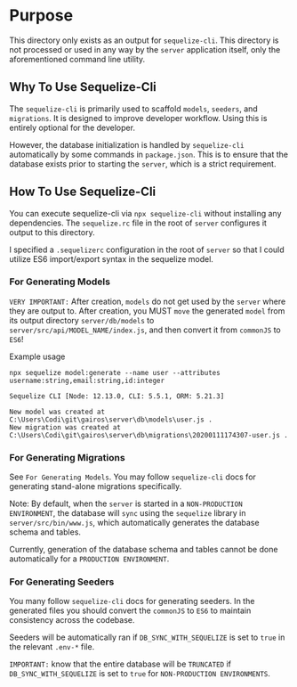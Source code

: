 # Purpose

This directory only exists as an output for `sequelize-cli`. This directory
is not processed or used in any way by the `server` application itself, only
the aforementioned command line utility.

## Why To Use Sequelize-Cli

The `sequelize-cli` is primarily used to scaffold `models`, `seeders`, and
`migrations`. It is designed to improve developer workflow. Using this is
entirely optional for the developer.

However, the database initialization is handled by `sequelize-cli` automatically
by some commands in `package.json`. This is to ensure that the database exists
prior to starting the `server`, which is a strict requirement.

## How To Use Sequelize-Cli

You can execute sequelize-cli via `npx sequelize-cli` without installing any
dependencies. The `sequelize.rc` file in the root of `server` configures it
output to this directory.

I specified a `.sequelizerc` configuration in the root of `server` so that I
could utilize ES6 import/export syntax in the sequelize model.

### For Generating Models

`VERY IMPORTANT:` After creation, `models` do not get used by the `server`
where they are output to. After creation, you MUST `move` the generated `model`
from its output directory `server/db/models` to
`server/src/api/MODEL_NAME/index.js`, and then convert it from `commonJS` to
`ES6`!

Example usage
```
npx sequelize model:generate --name user --attributes username:string,email:string,id:integer

Sequelize CLI [Node: 12.13.0, CLI: 5.5.1, ORM: 5.21.3]

New model was created at C:\Users\Codi\git\gairos\server\db\models\user.js .
New migration was created at C:\Users\Codi\git\gairos\server\db\migrations\20200111174307-user.js .
```

### For Generating Migrations

See `For Generating Models`. You may follow `sequelize-cli` docs for generating
stand-alone migrations specifically.

Note: By default, when the `server` is started in a
`NON-PRODUCTION ENVIRONMENT`, the database will `sync` using the `sequelize`
library in `server/src/bin/www.js`, which automatically generates the database
schema and tables.

Currently, generation of the database schema and tables cannot be done
automatically for a `PRODUCTION ENVIRONMENT`.

### For Generating Seeders

You many follow `sequelize-cli` docs for generating seeders. In the generated
files you should convert the `commonJS` to `ES6` to maintain consistency across
the codebase.

Seeders will be automatically ran if `DB_SYNC_WITH_SEQUELIZE` is set to `true`
in the relevant `.env-*` file.

`IMPORTANT:` know that the entire database will be `TRUNCATED` if
`DB_SYNC_WITH_SEQUELIZE` is set to `true` for `NON-PRODUCTION ENVIRONMENTS`.
